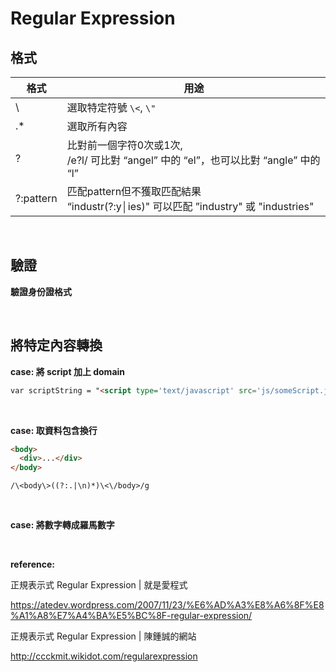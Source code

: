 # Regular Expression

## 格式

格式      | 用途
--------- | ----
\         | 選取特定符號 ``\<``, ``\"``
.*        | 選取所有內容
?         | 比對前一個字符0次或1次,<br /> /e?l/ 可比對 “angel” 中的 “el”，也可以比對 “angle” 中的 “l”
?:pattern | 匹配pattern但不獲取匹配結果 <br /> “industr(?:y│ies)" 可以匹配 ”industry" 或 "industries"

<br />

## 驗證

**驗證身份證格式**

<br />

## 將特定內容轉換

**case: 將 script 加上 domain**

```html
var scriptString = "<script type='text/javascript' src='js/someScript.js'></script>";

```

<br />

**case: 取資料包含換行**

```html
<body>
  <div>...</div>
</body>
```

```
/\<body\>((?:.|\n)*)\<\/body>/g
```

<br />

**case: 將數字轉成羅馬數字**

<br />

**reference:**

正規表示式 Regular Expression | 就是愛程式

https://atedev.wordpress.com/2007/11/23/%E6%AD%A3%E8%A6%8F%E8%A1%A8%E7%A4%BA%E5%BC%8F-regular-expression/

正規表示式 Regular Expression | 陳鍾誠的網站

http://ccckmit.wikidot.com/regularexpression
